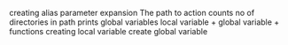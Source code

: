 creating alias
parameter expansion
The path to action
counts no of directories in path
prints global variables
local variable + global variable + functions
creating local variable
create global variable
